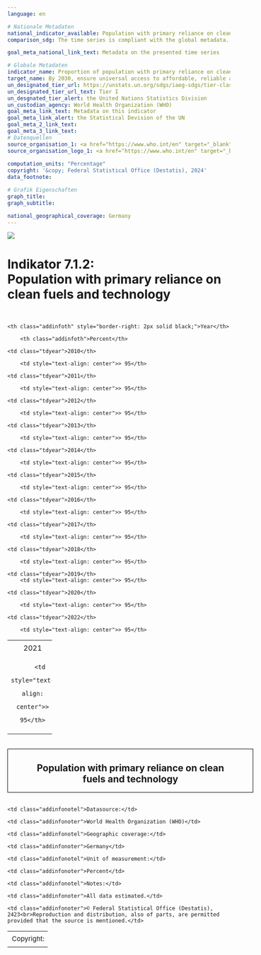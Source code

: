 ```yaml
---
language: en    

# Nationale Metadaten    
national_indicator_available: Population with primary reliance on clean fuels and technology    
comparison_sdg: The time series is compliant with the global metadata.    

goal_meta_national_link_text: Metadata on the presented time series    

# Globale Metadaten    
indicator_name: Proportion of population with primary reliance on clean fuels and technology    
target_name: By 2030, ensure universal access to affordable, reliable and modern energy services    
un_designated_tier_url: https://unstats.un.org/sdgs/iaeg-sdgs/tier-classification/    
un_designated_tier_url_text: Tier I    
un_desgnated_tier_alert: the United Nations Statistics Division    
un_custodian_agency: World Health Organization (WHO)    
goal_meta_link_text: Metadata on this indicator    
goal_meta_link_alert: the Statistical Devision of the UN    
goal_meta_2_link_text:     
goal_meta_3_link_text:         
# Datenquellen
source_organisation_1: <a href="https://www.who.int/en" target="_blank"> World Health Organization (WHO) </a>
source_organisation_logo_1: <a href="https://www.who.int/en" target="_blank"><img src="https://sdg-indikatoren.de/public/OrgImgEn/who.png" alt="Logo who" style="height:60px; width:148px"/></a>
    
computation_units: "Percentage"    
copyright: '&copy; Federal Statistical Office (Destatis), 2024'    
data_footnote:     

# Grafik Eigenschaften    
graph_title: 
graph_subtitle:     

national_geographical_coverage: Germany    
---
```



<style>
.addinfotable {
  width: 20%;
  border: 0px solid black;
  border-collapse: collapse;}

.addinfoth {
  text-align: center;
  border-bottom: 2px solid black;}

.tdyear {
  border-right: 2px solid black;
  text-align: center;}

.addinfotdr {text-align: center;}

.addinfotdl {text-align: center;
  white-space: nowrap;}
tr {line-height:30px;}

.addinfonote {
  vertical-align: top;
  font-size: 15px;
  padding-left: 10px;}

.addinfonotel {
  vertical-align: top;
  font-size: 15px;
  padding-left: 10px;
  white-space: nowrap;}

.addinfonoter {
  vertical-align: top;
  font-size: 15px;
  padding-left: 10px;}

</style>
<img src="https://dnstestenvironment.github.io/dns-indicators/public/logos/destatis.png">
<h1>Indikator 7.1.2: <br>Population with primary reliance on clean fuels and technology</h1>

<br>



<table class="addinfotable">

  <tr class="addinfotr">

  	<th class="addinfoth" style="border-right: 2px solid black;">Year</th>

    	<th class="addinfoth">Percent</th>  
  </tr>
  <tr class="addinfotr">

  	<td class="tdyear">2010</th>

    	<td style="text-align: center">> 95</th>
  
  </tr>
  <tr class="addinfotr">

  	<td class="tdyear">2011</th>

    	<td style="text-align: center">> 95</th>
  
  </tr>
  <tr class="addinfotr">

  	<td class="tdyear">2012</th>

    	<td style="text-align: center">> 95</th>
  
  </tr>
  <tr class="addinfotr">

  	<td class="tdyear">2013</th>

    	<td style="text-align: center">> 95</th>
  
  </tr>
  <tr class="addinfotr">

  	<td class="tdyear">2014</th>

    	<td style="text-align: center">> 95</th>
  
  </tr>
  <tr class="addinfotr">

  	<td class="tdyear">2015</th>

    	<td style="text-align: center">> 95</th>
  
  </tr>
 
  <tr class="addinfotr">

  	<td class="tdyear">2016</th>

    	<td style="text-align: center">> 95</th>
  
  </tr>
  <tr class="addinfotr">

  	<td class="tdyear">2017</th>

    	<td style="text-align: center">> 95</th>
  
  </tr>
  <tr class="addinfotr">

  	<td class="tdyear">2018</th>

    	<td style="text-align: center">> 95</th>
  
  </tr>
  <tr class="addinfotr">

  	<td class="tdyear">2019</th>
    	<td style="text-align: center">> 95</th>
  
  </tr>
  <tr class="addinfotr">

  	<td class="tdyear">2020</th>

    	<td style="text-align: center">> 95</th>
  
  </tr>
  <tr class="addinfotr">
  	<td class="tdyear">2021</th>

    	<td style="text-align: center">> 95</th>
  
  </tr>
  <tr class="addinfotr">

  	<td class="tdyear">2022</th>

    	<td style="text-align: center">> 95</th>
  
  </tr>

</table>

<br>

<div style="border:1px solid black;width:110%;max-width:750px">

<h2 style="text-align: center; width:100%;max-width:700px">Population with primary reliance on clean<br>fuels and technology</h2>

<canvas id="myChart" style="width:100%;max-width:800px"></canvas>

<script>

var xyValues = [

  {x:2010, y:97.5},

  {x:2011, y:97.5},

  {x:2012, y:97.5},

  {x:2013, y:97.5},

  {x:2014, y:97.5},

  {x:2015, y:97.5},

  {x:2016, y:97.5},

  {x:2017, y:97.5},

  {x:2018, y:97.5},

  {x:2019, y:97.5},

  {x:2020, y:97.5},

  {x:2021, y:97.5},

  {x:2022, y:97.5}
];


new Chart("myChart", {

  type: "scatter",

  data: {

    datasets: [{

      borderColor: "rgb(252,195,11)",

      borderWidth: 15,

      pointRadius: 0,

      fill: false,

      data: xyValues,

      showLine: true,

    }]
  },

  options: {

    legend: {display: false},

    scales: {

      yAxes: [{	ticks: {min: 0, max: 100},

      			scaleLabel: {

        			display: true,

        			labelString: "Percent"}

             }],

    }

  }
});

</script>

</div>

<br>

<table>
<tr>

	<td class="addinfonotel">Datasource:</td>

	<td class="addinfonoter">World Health Organization (WHO)</td>

</tr>

<tr>

	<td class="addinfonotel">Geographic coverage:</td>

	<td class="addinfonoter">Germany</td>

</tr>

<tr>

	<td class="addinfonotel">Unit of measurement:</td>

	<td class="addinfonoter">Percent</td>

</tr>

<tr>

	<td class="addinfonotel">Notes:</td>

	<td class="addinfonoter">All data estimated.</td>

</tr>

<tr>
	<td class="addinfonotel">Copyright:</td>

	<td class="addinfonoter">© Federal Statistical Office (Destatis), 2423<br>Reproduction and distribution, also of parts, are permitted provided that the source is mentioned.</td>

</tr>


</table>
